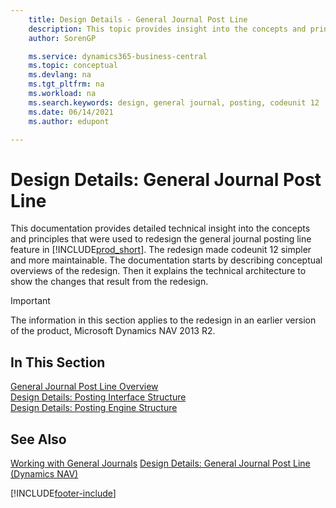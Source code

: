 ```yaml
---
    title: Design Details - General Journal Post Line
    description: This topic provides insight into the concepts and principles that are used to redesign the general journal posting line feature in Business Central.
    author: SorenGP

    ms.service: dynamics365-business-central
    ms.topic: conceptual
    ms.devlang: na
    ms.tgt_pltfrm: na
    ms.workload: na
    ms.search.keywords: design, general journal, posting, codeunit 12
    ms.date: 06/14/2021
    ms.author: edupont

---
```

# Design Details: General Journal Post Line

This documentation provides detailed technical insight into the concepts and principles that were used to redesign the general journal posting line feature in [!INCLUDE[prod_short](includes/prod_short.md)]. The redesign made codeunit 12 simpler and more maintainable. The documentation starts by describing conceptual overviews of the redesign. Then it explains the technical architecture to show the changes that result from the redesign.  

> [!IMPORTANT]
> The information in this section applies to the redesign in an earlier version of the product, Microsoft Dynamics NAV 2013 R2.

## In This Section

[General Journal Post Line Overview](design-details-general-journal-post-line-overview.md)  
[Design Details: Posting Interface Structure](design-details-posting-interface-structure.md)  
[Design Details: Posting Engine Structure](design-details-posting-engine-structure.md)  

## See Also

[Working with General Journals](ui-work-general-journals.md)
[Design Details: General Journal Post Line (Dynamics NAV)](/dynamics-nav-app/design-details-general-journal-post-line)  

[!INCLUDE[footer-include](includes/footer-banner.md)]